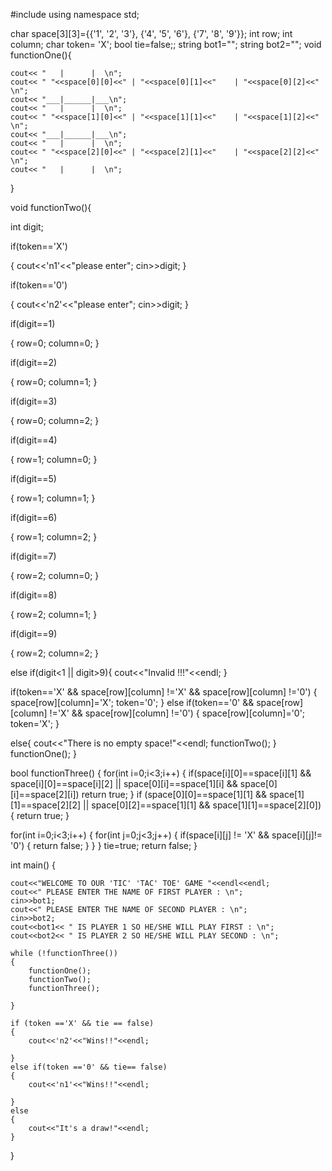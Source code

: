 #include<iostream>
using namespace std;

char space[3][3]={{'1', '2', '3'}, {'4', '5', '6'}, {'7', '8', '9'}};
int row;
int column;
char token= 'X';
bool tie=false;;
string bot1="";
string bot2="";
void functionOne(){
	
	cout<< "   |      |  \n"; 
	cout<< " "<<space[0][0]<<" | "<<space[0][1]<<"    | "<<space[0][2]<<"  \n"; 
	cout<< "___|______|___\n";
	cout<< "   |      |  \n"; 
	cout<< " "<<space[1][0]<<" | "<<space[1][1]<<"    | "<<space[1][2]<<"  \n"; 
	cout<< "___|______|___\n";
	cout<< "   |      |  \n"; 
	cout<< " "<<space[2][0]<<" | "<<space[2][1]<<"    | "<<space[2][2]<<"  \n"; 
	cout<< "   |      |  \n"; 	
}

void functionTwo(){

   int digit;
   
if(token=='X')

   {
   	  cout<<'n1'<<"please enter";
   	  cin>>digit;
   }
   
if(token=='0')

   {
   	  cout<<'n2'<<"please enter";
   	  cin>>digit;
   }
   
if(digit==1)

{
	row=0;
	column=0;
}

if(digit==2)

{
	row=0;
	column=1;
}

if(digit==3)

{
	row=0;
	column=2;
}

if(digit==4)

{
	row=1;
	column=0;
}

if(digit==5)

{
	row=1;
	column=1;
}

if(digit==6)

{
	row=1;
	column=2;
}

if(digit==7)

{
	row=2;
	column=0;
}

if(digit==8)

{
	row=2;
	column=1;
}

if(digit==9)

{
	row=2;
	column=2;
}

else if(digit<1 || digit>9){
	cout<<"Invalid !!!"<<endl;
}

if(token=='X' && space[row][column] !='X' && space[row][column] !='0')
{
 space[row][column]='X';
 token='0';
}
else if(token=='0' && space[row][column] !='X' && space[row][column] !='0')
{
 space[row][column]='0';
 token='X';	
}

else{
     cout<<"There is no empty space!"<<endl;
     functionTwo();
}
functionOne();
}

bool functionThree()
{
	for(int i=0;i<3;i++)
	{
		if(space[i][0]==space[i][1] && space[i][0]==space[i][2] || space[0][i]==space[1][i] && space[0][i]==space[2][i]) 
		return true;
	}
	if (space[0][0]==space[1][1] && space[1][1]==space[2][2] || space[0][2]==space[1][1] && space[1][1]==space[2][0])
	{
	return true;
	}
	
for(int i=0;i<3;i++)
{
	for(int j=0;j<3;j++)
	{
		if(space[i][j] != 'X' && space[i][j]!= '0')
		{
			return false;
		}
	}
}
      tie=true;
      return false;
}

int main()
{
	
	cout<<"WELCOME TO OUR 'TIC' 'TAC' TOE' GAME "<<endl<<endl;
	cout<<" PLEASE ENTER THE NAME OF FIRST PLAYER : \n";
    cin>>bot1;
	cout<<" PLEASE ENTER THE NAME OF SECOND PLAYER : \n";
	cin>>bot2;
	cout<<bot1<< " IS PLAYER 1 SO HE/SHE WILL PLAY FIRST : \n";
	cout<<bot2<< " IS PLAYER 2 SO HE/SHE WILL PLAY SECOND : \n";
	
	while (!functionThree())
	{
		functionOne();
		functionTwo();
		functionThree();
			
	}
	
	if (token =='X' && tie == false)
	{
		cout<<'n2'<<"Wins!!"<<endl;
		
	}
	else if(token =='0' && tie== false)
	{
		cout<<'n1'<<"Wins!!"<<endl;
		
	}
	else
	{
		cout<<"It's a draw!"<<endl;
	}
}
